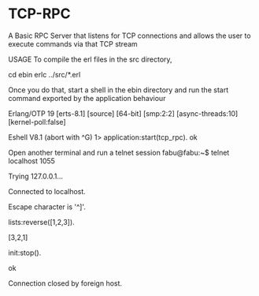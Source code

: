 # TCP-RPC
A Basic RPC Server that listens for TCP connections and allows the user to execute commands via
that TCP stream

USAGE
To compile the erl files in the src directory,

cd ebin
erlc ../src/*.erl


Once you do that, start a shell in the ebin directory and run the 
start command exported by the application behaviour

Erlang/OTP 19 [erts-8.1] [source] [64-bit] [smp:2:2] [async-threads:10] [kernel-poll:false]

Eshell V8.1  (abort with ^G)
1> application:start(tcp_rpc).
ok

Open another terminal and run a telnet session
fabu@fabu:~$ telnet localhost 1055

Trying 127.0.0.1...

Connected to localhost.

Escape character is '^]'.

lists:reverse([1,2,3]).

[3,2,1]

init:stop().

ok

Connection closed by foreign host.
